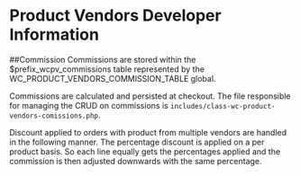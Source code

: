 # Product Vendors Developer Information
##Commission
Commissions are stored within the $prefix_wcpv_commissions table represented by the WC_PRODUCT_VENDORS_COMMISSION_TABLE global.

Commissions are calculated and persisted at checkout. The file responsible for managing the CRUD on commissions is `includes/class-wc-product-vendors-comissions.php`.

Discount applied to orders with product from multiple vendors are handled in the following manner. 
The percentage discount is applied on a per product basis. So each line equally gets the percentages applied and the commission is then adjusted downwards with the same percentage.


